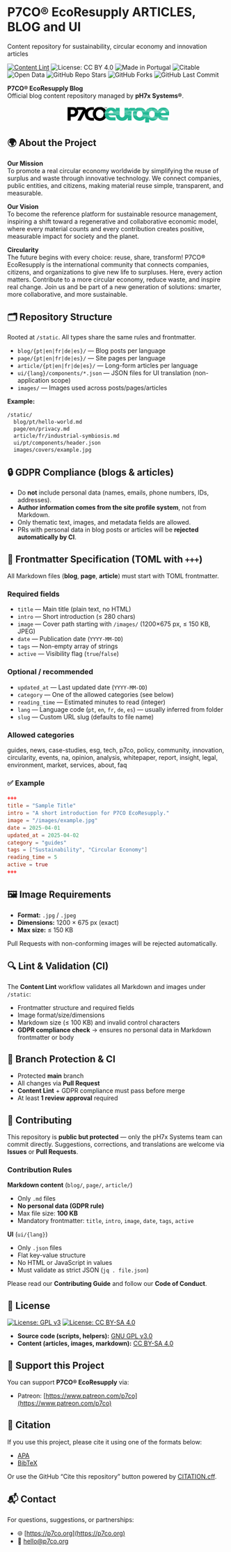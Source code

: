 # P7CO® EcoResupply ARTICLES, BLOG and UI

Content repository for sustainability, circular economy and innovation articles

[![Content Lint](https://github.com/jtlivio/P7CO/actions/workflows/content-lint.yml/badge.svg)](https://github.com/jtlivio/P7CO/actions/workflows/content-lint.yml) ![License: CC BY 4.0](https://img.shields.io/badge/license-CC--BY--4.0-green) ![Made in Portugal](https://img.shields.io/badge/made%20in-Portugal-red) ![Citable](https://img.shields.io/badge/citable-yes-blue) ![Open Data](https://img.shields.io/badge/open--data-verified-brightgreen) ![GitHub Repo Stars](https://img.shields.io/github/stars/jtlivio/P7CO?style=social) ![GitHub Forks](https://img.shields.io/github/forks/jtlivio/P7CO?style=social) ![GitHub Last Commit](https://img.shields.io/github/last-commit/jtlivio/P7CO)

**P7CO® EcoResupply Blog**  
Official blog content repository managed by **pH7x Systems®**.

<p align="center">
  <img src="static/images/p7co.png" alt="P7CO® EcoResupply Logo" width="240"/>
</p>

## 🌍 About the Project

**Our Mission**  
To promote a real circular economy worldwide by simplifying the reuse of surplus and waste through innovative technology. We connect companies, public entities, and citizens, making material reuse simple, transparent, and measurable.

**Our Vision**  
To become the reference platform for sustainable resource management, inspiring a shift toward a regenerative and collaborative economic model, where every material counts and every contribution creates positive, measurable impact for society and the planet.

**Circularity**  
The future begins with every choice: reuse, share, transform! P7CO® EcoResupply is the international community that connects companies, citizens, and organizations to give new life to surpluses. Here, every action matters. Contribute to a more circular economy, reduce waste, and inspire real change. Join us and be part of a new generation of solutions: smarter, more collaborative, and more sustainable.

## 🗂️ Repository Structure

Rooted at `/static`. All types share the same rules and frontmatter.

* `blog/{pt|en|fr|de|es}/` — Blog posts per language
* `page/{pt|en|fr|de|es}/` — Site pages per language
* `article/{pt|en|fr|de|es}/` — Long-form articles per language
* `ui/{lang}/components/*.json` — JSON files for UI translation (non-application scope)
* `images/` — Images used across posts/pages/articles

**Example:**
```
/static/
  blog/pt/hello-world.md
  page/en/privacy.md
  article/fr/industrial-symbiosis.md
  ui/pt/components/header.json
  images/covers/example.jpg
```

## 🔒 GDPR Compliance (blogs & articles)

- Do **not** include personal data (names, emails, phone numbers, IDs, addresses).  
- **Author information comes from the site profile system**, not from Markdown.  
- Only thematic text, images, and metadata fields are allowed.  
- PRs with personal data in blog posts or articles will be **rejected automatically by CI**.

## 📌 Frontmatter Specification (TOML with `+++`)

All Markdown files (**blog**, **page**, **article**) must start with TOML frontmatter.

### Required fields
- `title` — Main title (plain text, no HTML)
- `intro` — Short introduction (≤ 280 chars)
- `image` — Cover path starting with `/images/` (1200×675 px, ≤ 150 KB, JPEG)
- `date` — Publication date (`YYYY-MM-DD`)
- `tags` — Non-empty array of strings
- `active` — Visibility flag (`true`/`false`)

### Optional / recommended
- `updated_at` — Last updated date (`YYYY-MM-DD`)
- `category` — One of the allowed categories (see below)
- `reading_time` — Estimated minutes to read (integer)
- `lang` — Language code (`pt`, `en`, `fr`, `de`, `es`) — usually inferred from folder
- `slug` — Custom URL slug (defaults to file name)

### Allowed categories
guides, news, case-studies, esg, tech, p7co, policy, community, innovation, circularity, events, na, opinion, analysis, whitepaper, report, insight, legal, environment, market, services, about, faq

### ✅ Example
```toml
+++
title = "Sample Title"
intro = "A short introduction for P7CO EcoResupply."
image = "/images/example.jpg"
date = 2025-04-01
updated_at = 2025-04-02
category = "guides"
tags = ["Sustainability", "Circular Economy"]
reading_time = 5
active = true
+++
```

## 🖼️ Image Requirements

* **Format:** `.jpg` / `.jpeg`
* **Dimensions:** 1200 × 675 px (exact)
* **Max size:** ≤ 150 KB

Pull Requests with non-conforming images will be rejected automatically.

## 🔍 Lint & Validation (CI)

The **Content Lint** workflow validates all Markdown and images under `/static`:

* Frontmatter structure and required fields
* Image format/size/dimensions
* Markdown size (≤ 100 KB) and invalid control characters
* **GDPR compliance check** → ensures no personal data in Markdown frontmatter or body

## 🔐 Branch Protection & CI

* Protected **main** branch
* All changes via **Pull Request**
* **Content Lint** + GDPR compliance must pass before merge
* At least **1 review approval** required

## 🤝 Contributing

This repository is **public but protected** — only the pH7x Systems team can commit directly. Suggestions, corrections, and translations are welcome via **Issues** or **Pull Requests**.

### Contribution Rules

**Markdown content** (`blog/`, `page/`, `article/`)

* Only `.md` files
* **No personal data (GDPR rule)**
* Max file size: **100 KB**
* Mandatory frontmatter: `title`, `intro`, `image`, `date`, `tags`, `active`

**UI** (`ui/{lang}`)

* Only `.json` files
* Flat key-value structure
* No HTML or JavaScript in values
* Must validate as strict JSON (`jq . file.json`)

Please read our **Contributing Guide** and follow our **Code of Conduct**.

## 📜 License

[![License: GPL v3](https://img.shields.io/badge/License-GPLv3-blue.svg)](LICENSE-arti.md) [![License: CC BY-SA 4.0](https://img.shields.io/badge/License-CC%20BY--SA%204.0-lightgrey.svg)](LICENSE-content.md)

* **Source code (scripts, helpers):** [GNU GPL v3.0](LICENSE-arti.md)
* **Content (articles, images, markdown):** [CC BY-SA 4.0](LICENSE-content.md)

## 💚 Support this Project

You can support **P7CO® EcoResupply** via:

* Patreon: [https://www.patreon.com/p7co](https://www.patreon.com/p7co)

## 📖 Citation

If you use this project, please cite it using one of the formats below:

- [APA](./CITATION.apa.txt)
- [BibTeX](./CITATION.bib)

Or use the GitHub “Cite this repository” button powered by [CITATION.cff](./CITATION.cff).

## 📬 Contact

For questions, suggestions, or partnerships:

* 🌐 [https://p7co.org](https://p7co.org)
* 📩 [hello@p7co.org](mailto:hello@p7co.org)